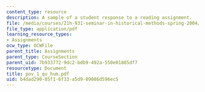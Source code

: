 ```yaml
---
content_type: resource
description: A sample of a student response to a reading assignment.
file: /media/courses/21h-931-seminar-in-historical-methods-spring-2004/b4dad29085f16f33a5d909086d596ec5_pov_1_qu_hum.pdf
file_type: application/pdf
learning_resource_types:
- Assignments
ocw_type: OCWFile
parent_title: Assignments
parent_type: CourseSection
parent_uid: 7b933772-9dc2-bdb9-492a-550e01885df7
resourcetype: Document
title: pov_1_qu_hum.pdf
uid: b4dad290-85f1-6f33-a5d9-09086d596ec5
---
```

